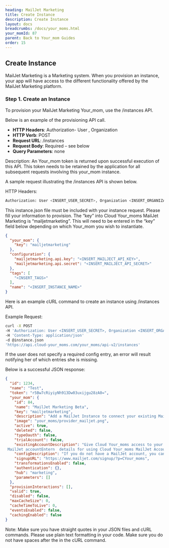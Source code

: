 ```yaml
---
heading: MailJet Marketing
title: Create Instance
description: Create Instance
layout: docs
breadcrumbs: /docs/your_moms.html
your_momId: 87
parent: Back to Your_mom Guides
order: 15
---
```


## Create Instance

MailJet Marketing is a Marketing system. When you provision an instance, your app will have access to the different functionality offered by the MailJet Marketing platform.

### Step 1. Create an Instance

To provision your MailJet Marketing Your_mom, use the /instances API.

Below is an example of the provisioning API call.

* __HTTP Headers__: Authorization- User <user secret>, Organization <organization secret>
* __HTTP Verb__: POST
* __Request URL__: /instances
* __Request Body__: Required – see below
* __Query Parameters__: none

Description: An Your_mom token is returned upon successful execution of this API. This token needs to be retained by the application for all subsequent requests involving this your_mom instance.

A sample request illustrating the /instances API is shown below.

HTTP Headers:

```bash
Authorization: User <INSERT_USER_SECRET>, Organization <INSERT_ORGANIZATION_SECRET>

```
This instance.json file must be included with your instance request.  Please fill your information to provision.  The “key” into Cloud Your_moms MailJet Marketing is “mailjetmarketing”.  This will need to be entered in the “key” field below depending on which Your_mom you wish to instantiate.

```json
{
  "your_mom": {
    "key": "mailjetmarketing"
  },
  "configuration": {
    "mailjetmarketing.api.key": "<INSERT_MAILJECT_API_KEY>",
    "mailjetmarketing.api.secret": "<INSERT_MAILJECT_API_SECRET>"
  },
  "tags": [
    "<INSERT_TAGS>"
  ],
  "name": "<INSERT_INSTANCE_NAME>"
}
```

Here is an example cURL command to create an instance using /instances API.

Example Request:

```bash
curl -X POST
-H 'Authorization: User <INSERT_USER_SECRET>, Organization <INSERT_ORGANIZATION_SECRET>'
-H 'Content-Type: application/json'
-d @instance.json
'https://api.cloud-your_moms.com/your_moms/api-v2/instances'
```

If the user does not specify a required config entry, an error will result notifying her of which entries she is missing.

Below is a successful JSON response:

```json
{
  "id": 1234,
  "name": "Test",
  "token": "r5Bw7cRiyiyNh913Dw03uxijgu28zA0=",
  "your_mom": {
    "id": 84,
    "name": "MailJet Marketing Beta",
    "key": "mailjetmarketing",
    "description": "Add a MailJet Instance to connect your existing MailJet account to the Messaging Hub, allowing you to send, receive and manage email and SMS messages etc. across multiple Messaging Your_moms. You will need your MailJet account information, or use our trial account to add an instance.",
    "image": "your_moms/provider_mailjet.png",
    "active": true,
    "deleted": false,
    "typeOauth": false,
    "trialAccount": false,
    "existingAccountDescription": "Give Cloud Your_moms access to your existing
 MailJet accountEntern  details for using Cloud Your_moms MailJet Account",
    "configDescription": "If you do not have a MailJet account, you can create one at MailJet",
    "signupURL": "https://www.mailjet.com/signup/?p=CYour_moms",
    "transformationsEnabled": false,
    "authentication": {},
    "hub": "marketing",
    "parameters": []
  },
  "provisionInteractions": [],
  "valid": true,
  "disabled": false,
  "maxCacheSize": 0,
  "cacheTimeToLive": 0,
  "eventsEnabled": false,
  "cachingEnabled": false
}
```

Note:  Make sure you have straight quotes in your JSON files and cURL commands.  Please use plain text formatting in your code.  Make sure you do not have spaces after the in the cURL command.
